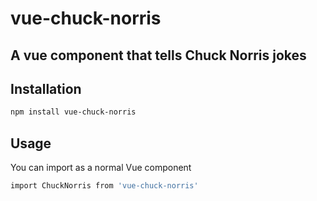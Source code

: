 # vue-chuck-norris
## A vue component that tells Chuck Norris jokes


## Installation

```bash
npm install vue-chuck-norris
```

## Usage

You can import as a normal Vue component

```bash
import ChuckNorris from 'vue-chuck-norris'
```
